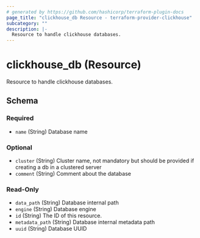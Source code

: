 ```yaml
---
# generated by https://github.com/hashicorp/terraform-plugin-docs
page_title: "clickhouse_db Resource - terraform-provider-clickhouse"
subcategory: ""
description: |-
  Resource to handle clickhouse databases.
---
```


# clickhouse_db (Resource)

Resource to handle clickhouse databases.



<!-- schema generated by tfplugindocs -->
## Schema

### Required

- `name` (String) Database name

### Optional

- `cluster` (String) Cluster name, not mandatory but should be provided if creating a db in a clustered server
- `comment` (String) Comment about the database

### Read-Only

- `data_path` (String) Database internal path
- `engine` (String) Database engine
- `id` (String) The ID of this resource.
- `metadata_path` (String) Database internal metadata path
- `uuid` (String) Database UUID


